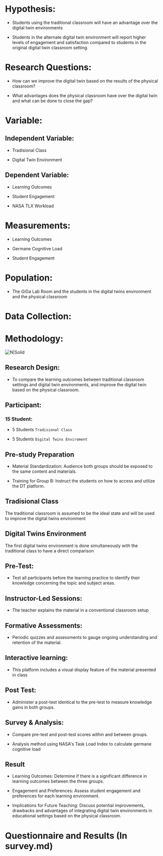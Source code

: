 # Hypothesis: 

- Students using the traditional classroom will have an advantage over the digital twin environments

- Students in the alternate digital twin environment will report higher levels of engagement and satisfaction compared to students in the original digital twin classroom setting. 

  

# Research Questions: 

- How can we improve the digital twin based on the results of the physical classroom?

- What advantages does the physical classroom have over the digital twin and what can be done to close the gap?


# Variable: 

## Independent Variable: 

- Tradisional Class 

- Digital Twin Environment 


## Dependent Variable: 

- Learning Outcomes 

- Student Engagement 

- NASA TLX Workload

  

# Measurements: 

- Learning Outcomes 

- Germane Cognitive Load

- Student Engagement



  

# Population: 

- The GiGa Lab Room and the students in the digital twins environment and the physical classroom

  

# Data Collection: 

  

# Methodology: 

![N|Solid](https://jordanistiqlal.my.id/img/Methodology.png) 

 

## Research Design: 

- To compare the learning outcomes between traditional classroom settings and digital twin environments, and improve the digital twin based on the physical classroom.

  

## Participant:  

### 15 Student: 

- 5 Students `Tradisional Class` 

- 5 Students `Digital Twins Enviroment` 

  

## Pre-study Preparation 

- Material Standardization: Audience both groups should be exposed to the same content and materials. 

- Training for Group B: Instruct the students on how to access and utilize the DT platform. 

## Tradisional Class 
The traditional classroom is assumed to be the ideal state and will be used to improve the digital twins environment

## Digital Twins Environment 
The first digital twins environment is done simultaneously with the traditional class to have a direct comparison


## Pre-Test:  

- Test all participants before the learning practice to identify their knowledge concerning the topic and subject areas. 

## Instructor-Led Sessions: 

- The teacher explains the material in a conventional classroom setup 

## Formative Assessments: 

- Periodic quizzes and assessments to gauge ongoing understanding and retention of the material. 


## Interactive learning:  

- This platform includes a visual display feature of the material presented in class 

 

## Post Test: 

- Administer a post-test identical to the pre-test to measure knowledge gains in both groups. 

## Survey & Analysis: 

- Compare pre-test and post-test scores within and between groups. 

- Analysis method using NASA's Task Load Index to calculate germane cognitive load

## Result  
- Learning Outcomes: Determine if there is a significant difference in learning outcomes between the three groups. 

- Engagement and Preferences: Assess student engagement and preferences for each learning environment. 

- Implications for Future Teaching: Discuss potential improvements, drawbacks and advantages of integrating digital twin environments in educational settings based on the physical classroom.


# Questionnaire and Results (In survey.md)

